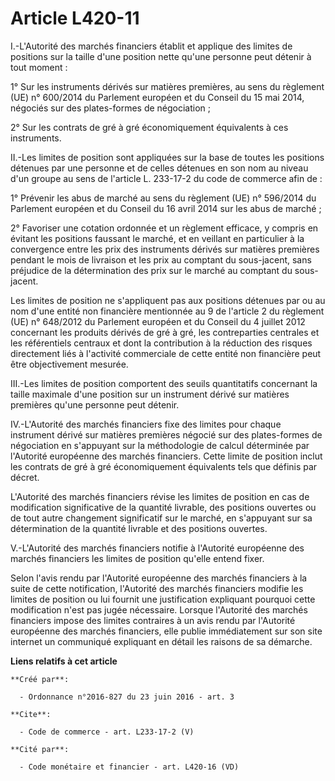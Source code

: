 # Article L420-11

I.-L'Autorité des marchés financiers établit et applique des limites de positions sur la taille d'une position nette qu'une
personne peut détenir à tout moment : 

1° Sur les instruments dérivés sur matières premières, au sens du règlement (UE) n° 600/2014 du Parlement européen et du
Conseil du 15 mai 2014, négociés sur des plates-formes de négociation ; 

2° Sur les contrats de gré à gré économiquement équivalents à ces instruments. 

II.-Les limites de position sont appliquées sur la base de toutes les positions détenues par une personne et de celles
détenues en son nom au niveau d'un groupe au sens de l'article L. 233-17-2 du code de commerce afin de : 

1° Prévenir les abus de marché au sens du règlement (UE) n° 596/2014 du Parlement européen et du Conseil du 16 avril 2014 sur
les abus de marché ; 

2° Favoriser une cotation ordonnée et un règlement efficace, y compris en évitant les positions faussant le marché, et en
veillant en particulier à la convergence entre les prix des instruments dérivés sur matières premières pendant le mois de
livraison et les prix au comptant du sous-jacent, sans préjudice de la détermination des prix sur le marché au comptant du
sous-jacent. 

Les limites de position ne s'appliquent pas aux positions détenues par ou au nom d'une entité non financière mentionnée au 9
de l'article 2 du règlement (UE) n° 648/2012 du Parlement européen et du Conseil du 4 juillet 2012 concernant les produits
dérivés de gré à gré, les contreparties centrales et les référentiels centraux et dont la contribution à la réduction des
risques directement liés à l'activité commerciale de cette entité non financière peut être objectivement mesurée. 

III.-Les limites de position comportent des seuils quantitatifs concernant la taille maximale d'une position sur un
instrument dérivé sur matières premières qu'une personne peut détenir. 

IV.-L'Autorité des marchés financiers fixe des limites pour chaque instrument dérivé sur matières premières négocié sur des
plates-formes de négociation en s'appuyant sur la méthodologie de calcul déterminée par l'Autorité européenne des marchés
financiers. Cette limite de position inclut les contrats de gré à gré économiquement équivalents tels que définis par
décret. 

L'Autorité des marchés financiers révise les limites de position en cas de modification significative de la quantité
livrable, des positions ouvertes ou de tout autre changement significatif sur le marché, en s'appuyant sur sa détermination
de la quantité livrable et des positions ouvertes. 

V.-L'Autorité des marchés financiers notifie à l'Autorité européenne des marchés financiers les limites de position qu'elle
entend fixer. 

Selon l'avis rendu par l'Autorité européenne des marchés financiers à la suite de cette notification, l'Autorité des marchés
financiers modifie les limites de position ou lui fournit une justification expliquant pourquoi cette modification n'est pas
jugée nécessaire. Lorsque l'Autorité des marchés financiers impose des limites contraires à un avis rendu par l'Autorité
européenne des marchés financiers, elle publie immédiatement sur son site internet un communiqué expliquant en détail les
raisons de sa démarche.

**Liens relatifs à cet article**

	**Créé par**:

	  - Ordonnance n°2016-827 du 23 juin 2016 - art. 3

	**Cite**:

	  - Code de commerce - art. L233-17-2 (V)

	**Cité par**:

	  - Code monétaire et financier - art. L420-16 (VD)
